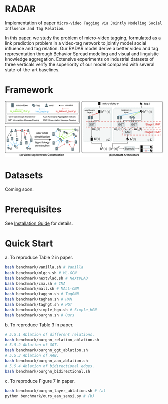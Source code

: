 # RADAR

Implementation of paper ``Micro-video Tagging via Jointly Modeling Social Influence and Tag Relation``.

In this paper, we study the problem of micro-video tagging, formulated as a link prediction problem in a video-tag network to jointly model social influence and tag relation. Our RADAR model derive a better video and tag representation through Behavior Spread modeling and visual and linguistic knowledge aggregation. Extensive experiments on industrial datasets of three verticals verify the superiority of our model compared with several state-of-the-art baselines.

# Framework
![framework](resources/overview.jpg)

# Datasets
Coming soon.

# Prerequisites
See [Installation Guide](install.md) for details.

# Quick Start
a. To reproduce Table 2 in paper.
```bash
bash benchmark/vanilla.sh # Vanilla
bash benchmark/mlgcn.sh # ML-GCN
bash benchmark/nextvlad.sh # NeXtVLAD
bash benchmark/cma.sh # CMA
bash benchmark/mall.sh # MALL-CNN
bash benchmark/taggnn.sh # TagGNN
bash benchmark/taghan.sh # HAN
bash benchmark/taghgt.sh # HGT
bash benchmark/simple_hgn.sh # Simple_HGN
bash benchmark/ourgnn.sh # Ours
```

b. To reproduce Table 3 in paper.
```bash
# 5.5.1 Ablation of different relations.
bash benchmark/ourgnn_relation_ablation.sh
# 5.5.2 Ablation of GGT.
bash benchmark/ourgnn_ggt_ablation.sh
# 5.5.3 Ablation of AAN.
bash benchmark/ourgnn_aan_ablation.sh
# 5.5.4 Ablation of bidirectional edges.
bash benchmark/ourgnn_bidirectional.sh
```

c. To reproduce Figure 7 in paper.
```bash
bash benchmark/ourgnn_layer_ablation.sh # (a)
python benchmark/ours_aan_sensi.py # (b)
```
